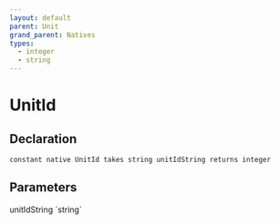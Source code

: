 ```yaml
---
layout: default
parent: Unit
grand_parent: Natives
types:
  - integer
  - string
---
```


# UnitId

## Declaration

```
constant native UnitId takes string unitIdString returns integer
```

## Parameters
<dl>
  <dt>unitIdString `string`</dt>
  <dd></dd>
</dl>